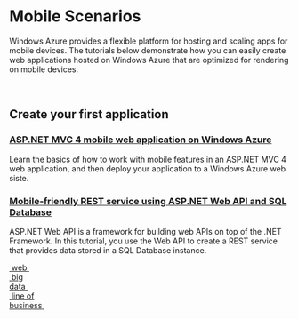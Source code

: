 <h1>Mobile Scenarios</h1>
<p>Windows Azure provides a flexible platform for hosting and scaling apps for mobile devices. The tutorials below demonstrate how you can easily create web applications hosted on Windows Azure that are optimized for rendering on mobile devices.</p> 
<span>&nbsp;</span> 

<div class="dev-articles">
<h2>Create your first application</h2>
<div class="article red">
<h3><a href="../../tutorials/aspnet-mvc-4-mobile-website/">ASP.NET MVC 4 mobile web application on Windows Azure</a></h3>
<p>Learn the basics of how to work with mobile features in an ASP.NET MVC 4 web application, and then deploy your application to a Windows Azure web siste.</p>
</div>
<div class="article blue">
<h3><a href="../../tutorials/rest-service-using-web-api/">Mobile-friendly REST service using ASP.NET Web API and SQL Database</a></h3>
<p>ASP.NET Web API is a framework for building web APIs on top of the .NET Framework. In this tutorial, you use the Web API to create a REST service that provides data stored in a SQL Database instance.</p>
</div>
</div>

<div class="content-blocks">
<div class="col"><a href="../web/" class="blue-box"><span class="blue-arrow">&nbsp;</span><span>web</span><span class="icon1">&nbsp;</span></a>
</div>
<div class="col"><a href="../big-data/" class="green-box"><span class="green-arrow">&nbsp;</span><span>big<br/>data</span><span class="icon1">&nbsp;</span></a>
</div>
<div class="col"><a href="../line-of-business/" class="pink-box"><span class="pink-arrow">&nbsp;</span><span>line of<br />business</span><span class="icon1">&nbsp;</span></a>
</div>
</div>